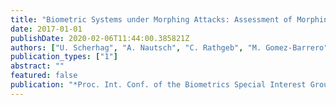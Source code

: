 ```yaml
---
title: "Biometric Systems under Morphing Attacks: Assessment of Morphing Techniques and Vulnerability Reporting"
date: 2017-01-01
publishDate: 2020-02-06T11:44:00.385821Z
authors: ["U. Scherhag", "A. Nautsch", "C. Rathgeb", "M. Gomez-Barrero", "R. Veldhuis", "L. Spreeuwers", "M. Schils", "D. Maltoni", "P. Grother", "S. Marcel", "R. Breithaupt", "R. Raghavendra", "C. Busch"]
publication_types: ["1"]
abstract: ""
featured: false
publication: "*Proc. Int. Conf. of the Biometrics Special Interest Group (BIOSIG)*"
---
```


